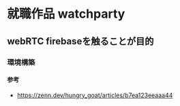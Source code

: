 # 就職作品 watchparty

## webRTC firebaseを触ることが目的

### 環境構築
#### 参考
- https://zenn.dev/hungry_goat/articles/b7ea123eeaaa44